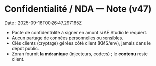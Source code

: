 # Confidentialité / NDA — Note (v47)
Date : 2025-09-16T00:26:47.297165Z

- Pacte de confidentialité à signer en amont si AE Studio le requiert.  
- Aucun partage de données personnelles ou sensibles.  
- Clés clients (cryptage) gérées côté client (KMS/env), jamais dans le dépôt public.  
- Zoran fournit **la mécanique** (injecteurs, codecs) ; le **contenu** reste client.
